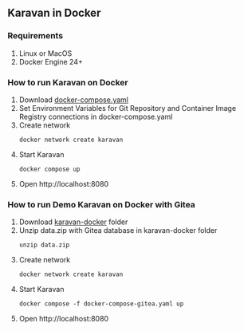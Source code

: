 ## Karavan in Docker

### Requirements
1. Linux or MacOS
2. Docker Engine 24+

### How to run Karavan on Docker
1. Download [docker-compose.yaml](install/karavan-docker/docker-compose.yaml)
2. Set Environment Variables for Git Repository and Container Image Registry connections in docker-compose.yaml
2. Create network
    ```
    docker network create karavan
    ```
3. Start Karavan
    ```
    docker compose up
    ```
3. Open http://localhost:8080

### How to run Demo Karavan on Docker with Gitea

1. Download [karavan-docker](install/karavan-docker) folder
2. Unzip data.zip with Gitea database in karavan-docker folder
    ```
    unzip data.zip
    ```
2. Create network
    ```
    docker network create karavan
    ```
3. Start Karavan
    ```
    docker compose -f docker-compose-gitea.yaml up
    ```
3. Open http://localhost:8080
